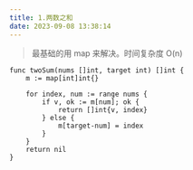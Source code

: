 ```yaml
---
title: 1.两数之和
date: 2023-09-08 13:38:14
---
```



> 最基础的用 map 来解决。时间复杂度 O(n)

```shell
func twoSum(nums []int, target int) []int {
	m := map[int]int{}

	for index, num := range nums {
		if v, ok := m[num]; ok {
			return []int{v, index}
		} else {
			m[target-num] = index
		}
	}
	return nil
}
```